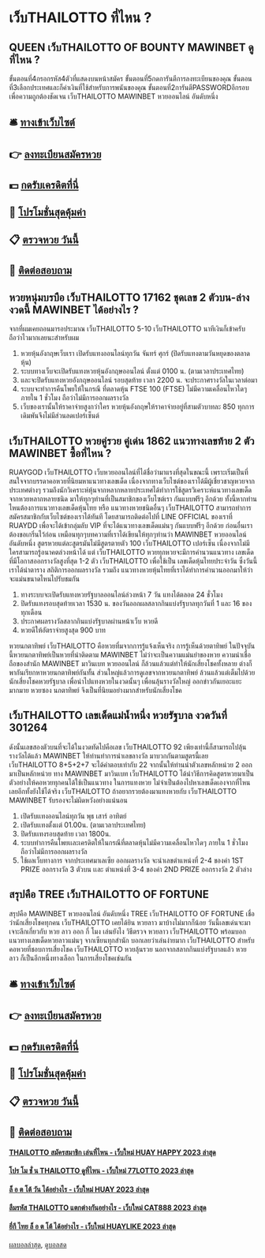 # เว็บTHAILOTTO ที่ไหน ?
## QUEEN เว็บTHAILOTTO OF BOUNTY MAWINBET ดูที่ไหน ?
ขั้นตอนที่4กรอกรหัส4ตัวที่แสดงบนหน้าสมัคร
ขั้นตอนที่5กดการันตีการลงทะเบียนของคุณ
ขั้นตอนที่3เลือกประเทศและก็ค่าเงินที่ใช้สำหรับการพนันของคุณ
ขั้นตอนที่2การันตีPASSWORDอีกรอบเพื่อความถูกต้องชัดเจน เว็บTHAILOTTO MAWINBET หวยออนไลน์ อันดับหนึ่ง

## 🛎 [ทางเข้าเว็บไซต์](https://bit.ly/3BG5bNw)
## 👉 [ลงทะเบียนสมัครหวย](https://bit.ly/3BG5bNw)
## 💵 [กดรับเครดิตที่นี่](https://bit.ly/3C3mvgS)
## 👑 [โปรโมชั่นสุดคุ้มค่า](https://bit.ly/3C3mvgS)
## 📋 [ตรวจหวย วันนี้](https://bit.ly/3C3mvgS)
## 📱 [ติดต่อสอบถาม](https://bit.ly/3C3mvgS)

## หวยหนุ่มบรบือ เว็บTHAILOTTO 17162 ชุดเลข 2 ตัวบน-ล่างงวดนี้ MAWINBET ได้อย่างไร ?
จากที่ผมเคยถอนมารอประมาณ เว็บTHAILOTTO 5-10 เว็บTHAILOTTO นาทีเงินก็เข้าครับถือว่าไวมากเลยนะสำหรับผม
1. หวยหุ้นอังกฤษเว็บเรา เปิดรับแทงออนไลน์ทุกวัน จันทร์ ศุกร์ (ปิดรับแทงตามวันหยุดของตลาดหุ้น)
2. ระบบทางเว็บจะเปิดรับแทงหวยหุ้นอังกฤษออนไลน์ ตั้งแต่ 0100 น. (ตามเวลาประเทศไทย)
3. และจะปิดรับแทงหวยอังกฤษออนไลน์ รอบสุดท้าย เวลา 2200 น. จะประกาศรางวัลในเวลาต่อมา
4. ระบบจะทำการคืนโพยให้ในกรณี ที่ตลาดหุ้น FTSE 100 (FTSE) ไม่มีความเคลื่อนไหวใดๆ ภายใน 1 ชั่วโมง ถือว่าไม่มีการออกผลรางวัล
5. เว็บของเรานั้นให้ราคาจ่ายสูงกว่าใคร หวยหุ้นอังกฤษให้ราคาจ่ายอยู่ที่สามตัวบาทละ 850 ทุกการเดิมพันจึงไม่มีส่วนลดเปอร์เซ็นต์

## เว็บTHAILOTTO หวยคู่รวย คู่เด่น 1862 แนวทางเลขท้าย 2 ตัว MAWINBET ซื้อที่ไหน ?
RUAYGOD เว็บTHAILOTTO เว็บหวยออนไลน์ที่ได้ชื่อว่ามาแรงที่สุดในขณะนี้ เพราะเริ่มเป็นที่สนใจจากบรรดาคอหวยที่นิยมหาแนวทางเลขเด็ด เนื่องจากทางเว็บไซต์ของเราได้มีผู้เชี่ยวชาญหวยจากประเทศต่างๆ รวมถึงนักวิเคราะห์หุ้นจากหลากหลายประเทศได้ทำการใช้สูตรวิเคราะห์แนวทางเลขเด็ดจากหวยหลากหลายชนิด มาให้ทุกๆท่านที่เป็นสมาชิกของเว็บไซต์เรา กันแบบฟรีๆ อีกด้วย ทั้งนี้หากท่านไหนต้องการแนวทางเลขเด็ดหุ้นไทย หรือ แนวทางหวยชนิดอื่นๆ เว็บTHAILOTTO สามารถทำการสมัครสมาชิกกับเว็บไซต์ของเราได้ทันที โดยสามารถติดต่อไปที่ LINE OFFICIAL ของเราที่ RUAYDD เพื่อจะได้เข้ากลุ่มลับ VIP ที่จะได้แนวทางเลขเด็ดแม่นๆ กันแบบฟรีๆ อีกด้วย
ก่อนอื่นเราต้องขอเกริ่นไว้ก่อน เหมือนทุกๆบทความที่เราได้เขียนให้ทุกๆท่านว่า MAWINBET หวยออนไลน์ อันดับหนึ่ง สูตรหวยแต่ละสูตรมันไม่มีสูตรตายตัว 100 เว็บTHAILOTTO เปอร์เซ็น เนื่องจากไม่มีใครสามารถรู้อนาคตล่วงหน้าได้ แต่ เว็บTHAILOTTO หวยทุกหวยจะมีการคำนวนแนวทาง เลขเด็ด ที่มีโอกาสออกรางวัลสูงที่สุด 1-2 ตัว เว็บTHAILOTTO เพื่อใช้เป็น เลขเด็ดหุ้นไทยประจำวัน ซึ่งวันนี้เราได้นำตาราง สถิติการออกผลรางวัล รวมถึง แนวทางหวยหุ้นไทยที่เราได้ทำการคำนวนออกมาให้ว่าจะแม่นขนาดไหนไปรับชมกัน
1. ทางระบบจะเปิดรับแทงหวยรัฐบาลออนไลน์ล่วงหน้า 7 วัน แทงได้ตลอด 24 ชั่วโมง
2. ปิดรับแทงรอบสุดท้ายเวลา 1530 น. ของวันออกผลสลากกินแบ่งรัฐบาลทุกวันที่ 1 และ 16 ของทุกเดือน
3. ประกาศผลรางวัลสลากกินแบ่งรัฐบาลผ่านหน้าเว็บ หวยดี
4. หวยดีให้อัตราจ่ายสูงสุด 900 บาท

หวยนกตาทิพย์ เว็บTHAILOTTO คือหวยที่มจากการรู้แจ้งเห็นจริง การรู้เห็นด้วยตาทิพย์ ในปัจจุบันนี้หวยนกตาทิพย์เป็นหวยที่น่าติดตาม MAWINBET ไม่ว่าจะเป็นความแม่นยำของหวย ความน่าเชื่อถือของสำนัก MAWINBET มาวินเบท หวยออนไลน์ ก็ล้วนแล้วแต่ทำให้นักเสี่ยงโชคทั้งหลาย
ต่างก็พากันเรียกหาหวยนกตาทิพย์กันทั้น ส่วนใหญ่แล้วการดูเลขจากหวยนกตาทิพย์ ล้วนแล้วแต่เต็มไปด้วยนักเสี่ยงโชคหวยรัฐบาล เพื่อนำไปแทงหวยในงวดนั้นๆ เพื่อนลุ้นรางวัลใหญ่ ออกข่าวกันเยอะแยะมากมาย หวยซอง นกตาทิพย์ จึงเป็นที่นิยมอย่างมากสำหรับนักเสี่ยงโชค

## เว็บTHAILOTTO เลขเด็ดแม่น้ำหนึ่ง หวยรัฐบาล งวดวันที่ 301264
ดังนั้นเลขสองตัวบนที่จะได้ในงวดทัดไปคือเลข เว็บTHAILOTTO 92 เพียงเท่านี้ก็สามารถไปลุ้นรางวัลได้แล้ว MAWINBET
ให้ท่านทำการนำเลขลางวัล มาบวกกันตามสูตรนี้เลย เว็บTHAILOTTO 8+5+2+7 จะได้คำตอบเท่ากับ 22 จากนั้นให้ท่านนำตัวเลขหลักหน่วย 2 ออกมาเป็นหลักหน่วย
ทาง MAWINBET มาวินเบท เว็บTHAILOTTO ได้นำวิธีการคิดสูตรหวยมาเป็นตัวอย่างให้คอหวยทุกคนได้ใช้เป็นแนวทาง ในการแทงหวย ไม่จำเป็นต้องไปหาเลขเด็ดเองจากที่ไหนเลยอีกทั้งยังใช้ได้จริง เว็บTHAILOTTO ถ้าอยากรวยต้องมาแทงหวยกับ เว็บTHAILOTTO MAWINBET รับรองจะไม่ผิดหวังอย่างแน่นอน
1. เปิดรับเเทงออนไลน์ทุกวัน พุธ เสาร์ อาทิตย์
2. เปิดรับเเทงตั้งเเต่ 01.00น. (ตามเวลาประเทศไทย)
3. ปิดรับเเทงรอบสุดท้าย เวลา 1800น.
4. ระบบทำการคืนโพยเเละเครดิตให้ในกรณีที่ตลาดหุ้นไม่มีความเคลื่อนไหวใดๆ ภายใน 1 ชั่วโมง ถือว่าไม่มีการออกผลรางวัล
5. ใช้ผลเว็บทางการ จากประเทศมาเลเซีย ออกผลรางวัล จะนำเลขตำแหน่งที่ 2-4 ของค่า 1ST PRIZE ออกรางวัล 3 ตัวบน เเละ ตำแหน่งที่ 3-4 ของค่า 2ND PRIZE ออกรางวัล 2 ตัวล่าง

## สรุปคือ TREE เว็บTHAILOTTO OF FORTUNE
สรุปคือ MAWINBET หวยออนไลน์ อันดับหนึ่ง TREE เว็บTHAILOTTO OF FORTUNE เชื่อว่านักเสี่ยงโชคทุกคน เว็บTHAILOTTO เคยได้ยิน หวยลาว มาบ้างไม่มากก็น้อย วันนี้เลขเด่นจะมาเจาะลึกเกี่ยวกับ หวย ลาว ออก กี่ โมง เล่นยังไง วิธีตรวจ หวยลาว เว็บTHAILOTTO พร้อมบอกแนวทางเลขเด็ดหวยลาวแม่นๆ จากเซียนทุกสำนัก บอกเลยว่าเล่นง่ายมาก เว็บTHAILOTTO สำหรับคอหวยที่ชอบการเสี่ยงโชค เว็บTHAILOTTO หวยลุ้นรวย นอกจากสลากกินแบ่งรัฐบาลแล้ว หวยลาว ก็เป็นอีกหนึ่งทางเลือก ในการเสี่ยงโชคเช่นกัน

## 🛎 [ทางเข้าเว็บไซต์](https://bit.ly/3BG5bNw)
## 👉 [ลงทะเบียนสมัครหวย](https://bit.ly/3BG5bNw)
## 💵 [กดรับเครดิตที่นี่](https://bit.ly/3C3mvgS)
## 👑 [โปรโมชั่นสุดคุ้มค่า](https://bit.ly/3C3mvgS)
## 📋 [ตรวจหวย วันนี้](https://bit.ly/3C3mvgS)
## 📱 [ติดต่อสอบถาม](https://bit.ly/3C3mvgS)

#### [THAILOTTO สมัครสมาชิก เล่นที่ไหน - เว็บใหม่ HUAY HAPPY 2023 ล่าสุด](https://atom.io/themes/thailotto%20สมัครสมาชิก%20เล่นที่ไหน%20-%20เว็บใหม่%20huay%20happy%202023%20ล่าสุด)
#### [โปร โม ชั่ น THAILOTTO ดูที่ไหน - เว็บใหม่ 77LOTTO 2023 ล่าสุด](https://atom.io/themes/โปร%20โม%20ชั่%20น%20thailotto%20ดูที่ไหน%20-%20เว็บใหม่%2077lotto%202023%20ล่าสุด)
#### [ล็ อ ต โต้ วัน ได้อย่างไร - เว็บใหม่ HUAY 2023 ล่าสุด](https://atom.io/themes/ล็%20อ%20ต%20โต้%20วัน%20ได้อย่างไร%20-%20เว็บใหม่%20huay%202023%20ล่าสุด)
#### [ลืมรหัส THAILOTTO แตกต่างกันอย่างไร - เว็บใหม่ CAT888 2023 ล่าสุด](https://atom.io/themes/ลืมรหัส%20thailotto%20แตกต่างกันอย่างไร%20-%20เว็บใหม่%20cat888%202023%20ล่าสุด)
#### [ยี่กี ไทย ล็ อ ต โต้ ได้อย่างไร - เว็บใหม่ HUAYLIKE 2023 ล่าสุด](https://atom.io/themes/ยี่กี%20ไทย%20ล็%20อ%20ต%20โต้%20ได้อย่างไร%20-%20เว็บใหม่%20huaylike%202023%20ล่าสุด)

[ผลบอลล่าสุด](https://siamsport.tv "ผลบอลล่าสุด"), [ดูบอลสด](https://siamsport.tv/ดูบอลสด "ดูบอลสด")